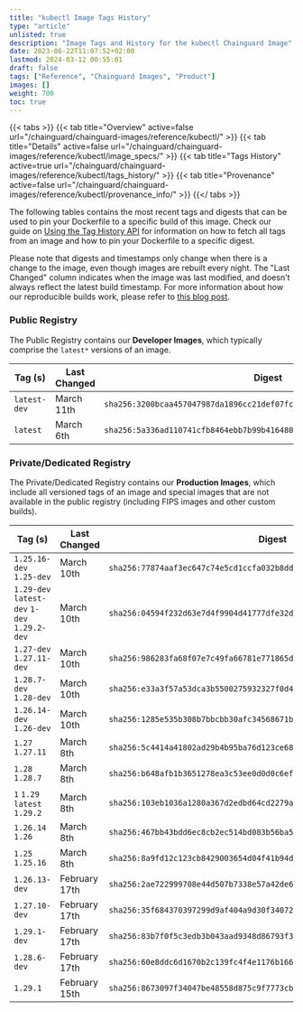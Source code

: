 ```yaml
---
title: "kubectl Image Tags History"
type: "article"
unlisted: true
description: "Image Tags and History for the kubectl Chainguard Image"
date: 2023-06-22T11:07:52+02:00
lastmod: 2024-03-12 00:55:01
draft: false
tags: ["Reference", "Chainguard Images", "Product"]
images: []
weight: 700
toc: true
---
```


{{< tabs >}}
{{< tab title="Overview" active=false url="/chainguard/chainguard-images/reference/kubectl/" >}}
{{< tab title="Details" active=false url="/chainguard/chainguard-images/reference/kubectl/image_specs/" >}}
{{< tab title="Tags History" active=true url="/chainguard/chainguard-images/reference/kubectl/tags_history/" >}}
{{< tab title="Provenance" active=false url="/chainguard/chainguard-images/reference/kubectl/provenance_info/" >}}
{{</ tabs >}}

The following tables contains the most recent tags and digests that can be used to pin your Dockerfile to a specific build of this image. Check our guide on [Using the Tag History API](/chainguard/chainguard-images/using-the-tag-history-api/) for information on how to fetch all tags from an image and how to pin your Dockerfile to a specific digest.

Please note that digests and timestamps only change when there is a change to the image, even though images are rebuilt every night. The "Last Changed" column indicates when the image was last modified, and doesn't always reflect the latest build timestamp. For more information about how our reproducible builds work, please refer to [this blog post](https://www.chainguard.dev/unchained/reproducing-chainguards-reproducible-image-builds).

### Public Registry
The Public Registry contains our **Developer Images**, which typically comprise the `latest*` versions of an image.

| Tag (s)       | Last Changed | Digest                                                                    |
|---------------|--------------|---------------------------------------------------------------------------|
|  `latest-dev` | March 11th   | `sha256:3200bcaa457047987da1896cc21def07fce0f75b13560efabb47c27340f91fbc` |
|  `latest`     | March 6th    | `sha256:5a336ad110741cfb8464ebb7b99b4164808d6386a992fc9720d9e4f98708fa0b` |


### Private/Dedicated Registry
The Private/Dedicated Registry contains our **Production Images**, which include all versioned tags of an image and special images that are not available in the public registry (including FIPS images and other custom builds).

| Tag (s)                                       | Last Changed  | Digest                                                                    |
|-----------------------------------------------|---------------|---------------------------------------------------------------------------|
|  `1.25.16-dev` `1.25-dev`                     | March 10th    | `sha256:77874aaf3ec647c74e5cd1ccfa032b8dda9ed1067530091ee0d708cd1629230c` |
|  `1.29-dev` `latest-dev` `1-dev` `1.29.2-dev` | March 10th    | `sha256:04594f232d63e7d4f9904d41777dfe32d68157ccd207bda56556dacbfcdcc801` |
|  `1.27-dev` `1.27.11-dev`                     | March 10th    | `sha256:986283fa68f07e7c49fa66781e771865d780f1aa4a484b3d8bd80015cdd6b774` |
|  `1.28.7-dev` `1.28-dev`                      | March 10th    | `sha256:e33a3f57a53dca3b5500275932327f0d4352c61f5159a3ccb8f380e95e572948` |
|  `1.26.14-dev` `1.26-dev`                     | March 10th    | `sha256:1285e535b308b7bbcbb30afc34568671b1edd6f4903599ad459e8b37e30999f0` |
|  `1.27` `1.27.11`                             | March 8th     | `sha256:5c4414a41802ad29b4b95ba76d123ce6812ef94512b5fc6b68fb3cae23d49a0e` |
|  `1.28` `1.28.7`                              | March 8th     | `sha256:b648afb1b3651278ea3c53ee0d0d0c6ef9370569d125bd756e8092cba1ceae8d` |
|  `1` `1.29` `latest` `1.29.2`                 | March 8th     | `sha256:103eb1036a1280a367d2edbd64cd2279a3783a134d6b7d4cb11f79bd9bf52732` |
|  `1.26.14` `1.26`                             | March 8th     | `sha256:467bb43bdd6ec8cb2ec514bd083b56ba541a74b9dc39720c685c871cfe4aadea` |
|  `1.25` `1.25.16`                             | March 8th     | `sha256:8a9fd12c123cb8429003654d04f41b94d11e418dedf17f5d17180c644bfcdd1e` |
|  `1.26.13-dev`                                | February 17th | `sha256:2ae722999708e44d507b7338e57a42de657edb3fb321526ffa66830a29559a09` |
|  `1.27.10-dev`                                | February 17th | `sha256:35f684370397299d9af404a9d30f3407213c22647760485406c4b9b70ab5548a` |
|  `1.29.1-dev`                                 | February 17th | `sha256:83b7f0f5c3edb3b043aad9348d86793f37e791b04a244bed404d3ca92e1db5c8` |
|  `1.28.6-dev`                                 | February 17th | `sha256:60e8ddc6d1670b2c139fc4f4e1176b166e85198a9ff7b9f201a7e0216d8e6932` |
|  `1.29.1`                                     | February 15th | `sha256:8673097f34047be48558d875c9f7773cb32df6256a621a29156dffb0f8532fc8` |

